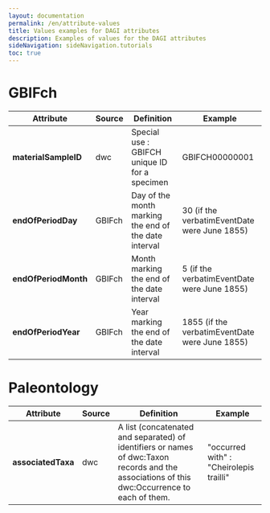 ```yaml
---
layout: documentation
permalink: /en/attribute-values
title: Values examples for DAGI attributes
description: Examples of values for the DAGI attributes
sideNavigation: sideNavigation.tutorials
toc: true
---
```


# GBIFch

| Attribute | Source | Definition | Example |
| --------- | ------ | ---------- | ------- |
| **materialSampleID** | dwc | Special use : 	GBIFCH unique ID for a specimen | GBIFCH00000001 |
| **endOfPeriodDay** | GBIFch | Day of the month marking the end of the date interval | 30 (if the verbatimEventDate were June 1855) |
| **endOfPeriodMonth** | GBIFch | Month marking the end of the date interval | 5 (if the verbatimEventDate were June 1855) |
| **endOfPeriodYear** | GBIFch | Year marking the end of the date interval | 1855 (if the verbatimEventDate were June 1855) |

# Paleontology

| Attribute | Source | Definition | Example |
| --------- | ------ | ---------- | ------- |
| **associatedTaxa** | dwc | A list (concatenated and separated) of identifiers or names of dwc:Taxon records and the associations of this dwc:Occurrence to each of them. | "occurred with" : "Cheirolepis trailli" | 
